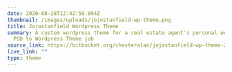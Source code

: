 ```yaml
---
date: 2020-08-28T12:42:59.894Z
thumbnail: /images/uploads/jojostanfield-wp-theme.png
title: Jojostanfield Wordpress Theme
summary: A custom wordpress theme for a real estate agent's personal website.
  PSD to Wordpress Theme job
source_link: https://bitbucket.org/chesteralan/jojostanfield-wp-theme-2015/src/master/
live_link: ""
type: theme
---
```

